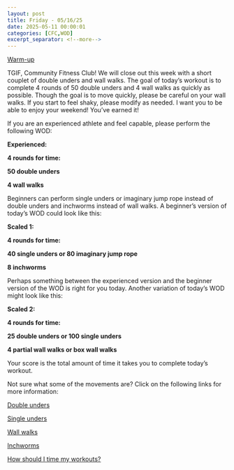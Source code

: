 ```yaml
---
layout: post
title: Friday - 05/16/25
date: 2025-05-11 00:00:01
categories: [CFC,WOD]
excerpt_separator: <!--more-->
---
```

[Warm-up](https://communityfitnessclub.wixsite.com/website/post/basic-full-body-warm-up)

TGIF, Community Fitness Club! We will close out this week with a short couplet of double unders and wall walks. The goal of today’s workout is to complete 4 rounds of 50 double unders and 4 wall walks as quickly as possible. Though the goal is to move quickly, please be careful on your wall walks. If you start to feel shaky, please modify as needed. I want you to be able to enjoy your weekend! You’ve earned it!

If you are an experienced athlete and feel capable, please perform the following WOD:

**Experienced:**

**4 rounds for time:**

**50 double unders**

**4 wall walks**
<!--more-->

Beginners can perform single unders or imaginary jump rope instead of double unders and inchworms instead of wall walks. A beginner’s version of today’s WOD could look like this:

**Scaled 1:**

**4 rounds for time:**

**40 single unders or 80 imaginary jump rope**

**8 inchworms**

Perhaps something between the experienced version and the beginner version of the WOD is right for you today. Another variation of today’s WOD might look like this:

**Scaled 2:**

**4 rounds for time:**

**25 double unders or 100 single unders**

**4 partial wall walks or box wall walks**

Your score is the total amount of time it takes you to complete today’s workout.

Not sure what some of the movements are? Click on the following links for more information:

[Double unders](https://communityfitnessclub.wixsite.com/website/post/double-unders)

[Single unders](https://www.youtube.com/watch?v=hCuXYrTOMxI)

[Wall walks](https://communityfitnessclub.wixsite.com/website/post/wall-walks)

[Inchworms](https://communityfitnessclub.wixsite.com/website/post/inchworms)

[How should I time my workouts?](https://communityfitnessclub.wixsite.com/website/post/how-should-i-time-my-workouts)
